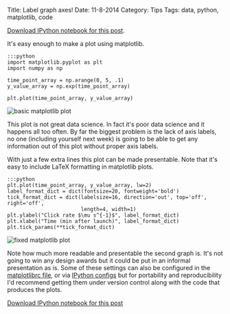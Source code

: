 Title: Label graph axes!
Date: 11-8-2014
Category: Tips
Tags: data, python, matplotlib, code

[Download IPython notebook for this post]({filename}extra/ipynb/axeslabeltip.ipynb).

It's easy enough to make a plot using matplotlib. 

    :::python
    import matplotlib.pyplot as plt
    import numpy as np

    time_point_array = np.arange(0, 5, .1)
    y_value_array = np.exp(time_point_array)
     
    plt.plot(time_point_array, y_value_array)

![basic matplotlib plot]({filename}extra/images/axeslabelbase.png)

This plot is not great data science. In fact it's poor data science and it happens all too often. By far the biggest problem is the lack of axis labels, no one (including yourself next week) is going to be able to get any information out of this plot without proper axis labels.

With just a few extra lines this plot can be made presentable. Note that it's easy to include LaTeX formatting in matplotlib plots.

    :::python
    plt.plot(time_point_array, y_value_array, lw=2)
    label_format_dict = dict(fontsize=20, fontweight='bold')
    tick_format_dict = dict(labelsize=16, direction='out', top='off', right='off', 
                            length=4, width=1)
    plt.ylabel("Click rate $\mu s^{-1}$", label_format_dict)
    plt.xlabel("Time (min after launch)", label_format_dict)
    plt.tick_params(**tick_format_dict)

![fixed matplotlib plot]({filename}extra/images/axeslabelfixed.png)

Note how much more readable and presentable the second graph is. It's not going to win any design awards but it could be put in an informal presentation as is. Some of these settings can also be configured in the [matplotlibrc file](http://matplotlib.org/users/customizing.html#customizing-matplotlib), or via [IPython configs](http://ipython.org/ipython-doc/dev/config/intro.html) but for portability and reproducibility I'd recommend getting them under version control along with the code that produces the plots.

[Download IPython notebook for this post]({filename}extra/ipynb/axeslabeltip.ipynb)